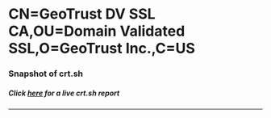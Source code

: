 # CN=GeoTrust DV SSL CA,OU=Domain Validated SSL,O=GeoTrust Inc.,C=US
### Snapshot of crt.sh
##### Click [here](https://crt.sh/?q=Serial_096869) for a live crt.sh report

---

